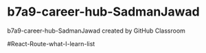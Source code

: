 # b7a9-career-hub-SadmanJawad
b7a9-career-hub-SadmanJawad created by GitHub Classroom

#React-Route-what-I-learn-list
